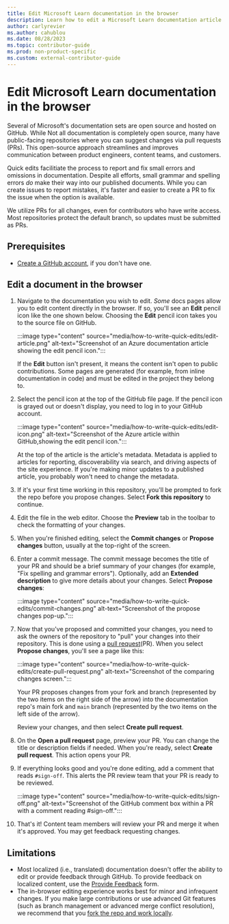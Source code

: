 ```yaml
---
title: Edit Microsoft Learn documentation in the browser
description: Learn how to edit a Microsoft Learn documentation article in the browser using GitHub.
author: carlyrevier
ms.author: cahublou
ms.date: 08/28/2023
ms.topic: contributor-guide
ms.prod: non-product-specific
ms.custom: external-contributor-guide
---
```


# Edit Microsoft Learn documentation in the browser

Several of Microsoft's documentation sets are open source and hosted on GitHub. While Not all documentation is completely open source,  many have public-facing repositories where you can suggest changes via pull requests (PRs). This open-source approach streamlines and improves communication between product engineers, content teams, and customers.

Quick edits facilitiate the process to report and fix small errors and omissions in documentation. Despite all efforts, small grammar and spelling errors _do_ make their way into our published documents. While you can create issues to report mistakes, it's faster and easier to create a PR to fix the issue when the option is available.

We utilize PRs for all changes, even for contributors who have write access. Most repositories protect the default branch, so updates must be submitted as PRs.

## Prerequisites

- [Create a GitHub account](index.md#create-a-github-account), if you don't have one.

## Edit a document in the browser

1. Navigate to the documentation you wish to edit. _Some_ docs pages allow you to edit content directly in the browser. If so, you'll see an **Edit** pencil icon like the one shown below. Choosing the **Edit** pencil icon takes you to the source file on GitHub.

   :::image type="content" source="media/how-to-write-quick-edits/edit-article.png" alt-text="Screenshot of an Azure documentation article showing the edit pencil icon.":::

   If the **Edit** button isn't present, it means the content isn't open to public contributions. Some pages are generated (for example, from inline documentation in code) and must be edited in the project they belong to.

1. Select the pencil icon at the top of the GitHub file page. If the pencil icon is grayed out or doesn't display, you need to log in to your GitHub account.

   :::image type="content" source="media/how-to-write-quick-edits/edit-icon.png" alt-text="Screenshot of the Azure article within GitHub,showing the edit pencil icon.":::

    At the top of the article is the article's metadata. Metadata is applied to articles for reporting, discoverability via search, and driving aspects of the site experience. If you're making minor updates to a published article, you probably won't need to change the metadata.

1. If it's your first time working in this repository, you'll be prompted to fork the repo before you propose changes. Select **Fork this repository** to continue.

1. Edit the file in the web editor. Choose the **Preview** tab in the toolbar to check the formatting of your changes.

1. When you're finished editing, select the **Commit changes** or **Propose changes** button, usually at the top-right of the screen.

1. Enter a commit message. The commit message becomes the title of your PR and should be a brief summary of your changes (for example, "Fix spelling and grammar errors"). Optionally, add an **Extended description** to give more details about your changes. Select **Propose changes**:

   :::image type="content" source="media/how-to-write-quick-edits/commit-changes.png" alt-text="Screenshot of the propose changes pop-up.":::

1. Now that you've proposed and committed your changes, you need to ask the owners of the repository to "pull" your changes into their repository. This is done using a [pull request](https://docs.github.com/articles/using-pull-requests)(PR). When you select **Propose changes**, you'll see a page like this:

   :::image type="content" source="media/how-to-write-quick-edits/create-pull-request.png" alt-text="Screenshot of the comparing changes screen.":::

   Your PR proposes changes from your fork and branch (represented by the two items on the right side of the arrow) into the documentation repo's main fork and `main` branch (represented by the two items on the left side of the arrow).

   Review your changes, and then select **Create pull request**.

1. On the **Open a pull request** page, preview your PR. You can change the title or description fields if needed. When you're ready, select **Create pull request**. This action opens your PR.

1. If everything looks good and you're done editing, add a comment that reads `#sign-off`. This alerts the PR review team that your PR is ready to be reviewed.

    :::image type="content" source="media/how-to-write-quick-edits/sign-off.png" alt-text="Screenshot of the GitHub comment box within a PR with a comment reading #sign-off.":::

1. That's it! Content team members will review your PR and merge it when it's approved. You may get feedback requesting changes.

## Limitations

- Most localized (i.e., translated) documentation doesn't offer the ability to edit or provide feedback through GitHub. To provide feedback on localized content, use the [Provide Feedback](https://aka.ms/provide-feedback) form.
- The in-browser editing experience works best for minor and infrequent changes. If you make large contributions or use advanced Git features (such as branch management or advanced merge conflict resolution), we recommend that you [fork the repo and work locally](how-to-write-workflows-major.md).
